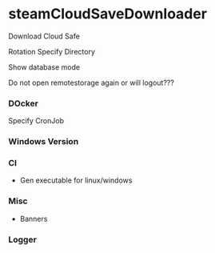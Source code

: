 # steamCloudSaveDownloader
Download Cloud Safe

Rotation
Specify Directory

Show database mode

Do not open remotestorage again or will logout???


### DOcker
Specify CronJob

### Windows Version

### CI
- Gen executable for linux/windows

### Misc
- Banners

### Logger
